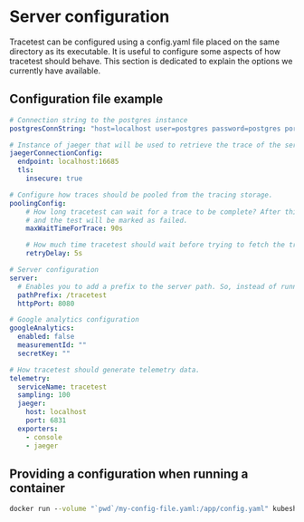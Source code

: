 # Server configuration

Tracetest can be configured using a config.yaml file placed on the same directory as its executable. It is useful to configure some aspects of how tracetest should behave. This section is dedicated to explain the options we currently have available.

## Configuration file example
```yaml
# Connection string to the postgres instance
postgresConnString: "host=localhost user=postgres password=postgres port=5432 sslmode=disable"

# Instance of jaeger that will be used to retrieve the trace of the service under test
jaegerConnectionConfig:
  endpoint: localhost:16685
  tls:
    insecure: true

# Configure how traces should be pooled from the tracing storage.
poolingConfig:
    # How long tracetest can wait for a trace to be complete? After this period, the pooling process will timeout
    # and the test will be marked as failed.
    maxWaitTimeForTrace: 90s

    # How much time tracetest should wait before trying to fetch the trace since the last execution? 
    retryDelay: 5s

# Server configuration
server:
  # Enables you to add a prefix to the server path. So, instead of running tracetest on http://localhost:8080, it would run on http://localhost:8080/tracetest instead.
  pathPrefix: /tracetest
  httpPort: 8080

# Google analytics configuration
googleAnalytics:
  enabled: false
  measurementId: ""
  secretKey: ""

# How tracetest should generate telemetry data.
telemetry:
  serviceName: tracetest
  sampling: 100
  jaeger:
    host: localhost
    port: 6831
  exporters:
    - console
    - jaeger
```

## Providing a configuration when running a container
```cmd
docker run --volume "`pwd`/my-config-file.yaml:/app/config.yaml" kubeshop/tracetest
```